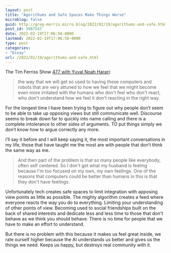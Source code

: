 ```yaml
---
layout: post
title: "Agorithums and Safe Spaces Make Things Worse"
microblog: false
guid: http://greg-morris.micro.blog/2022/02/19/agorithums-and-safe.html
post_id: 3987547
date: 2022-02-19T17:06:58-0000
lastmod: 2022-02-19T17:06:58-0000
type: post
categories:
- "Essay"
url: /2022/02/19/agorithums-and-safe.html
---
```

<p>The Tim Ferriss Show <a href="https://www.airr.io/episode/5f996887ecce6a84de95fb83">477 with Yuval Noah Harari</a>:</p><blockquote>the way that we will get so used to having these computers and robots that are very attuned to how we feel that we might become even more irritated with the humans who don't feel who don't react, who don't understand how we feel it don't reacting in the right way.</blockquote><p>For the longest time I have been trying to figure out why people don’t seem to be able to take up opposing views but still communicate well. Discourse seems to break down far to quickly into name calling and there is a complete intolerance to other sides of arguments. TO put things simply we don’t know how to argue correctly any more.</p><p>I’ll say it before and I will keep saying it, the most important conversations in my life, those that have taught me the most are with people that don’t think the same way as me.</p><blockquote>And then part of the problem is that so many people like everybody, often self centered. So I don't get what my husband is feeling because I'm too focused on my own, my own feelings. One of the reasons that computers could be better than humans in this is that they don't have feelings.</blockquote><p>Unfortunately tech creates safe spaces to limit integration with apposing view points as little as possible. The mighty algorithm creates a feed where everyone reacts the way you do to everything. Limiting your understanding of other points of view. Becoming used to social friendships built on the back of shared interests and dedicate less and less time to those that don't behave as we think you should behave. There is no time for people that we have to make an effort to understand.</p><p>But there is no problem with this because it makes us feel great inside, we rate ourself higher because the AI understands us better and gives us the things we need. Keeps us happy, but destroys real community with it.</p>

